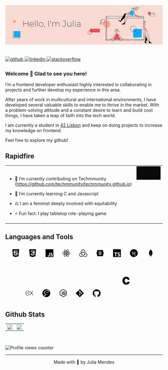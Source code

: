 <img src="https://raw.githubusercontent.com/juliamendesc/juliamendesc/main/.github/hello02.png" align="left" />

<br/> <br/><br/><br/><br/><br/><br/><br/>

<a href="https://github.com/juliamendesc" target="_blank">
<img src=https://img.shields.io/badge/github-%2324292e.svg?&style=for-the-badge&logo=github&logoColor=white alt=github style="margin-bottom: 5px;" />
</a>
<a href="https://linkedin.com/in/juliamendesc" target="_blank">
<img src=https://img.shields.io/badge/linkedin-%231E77B5.svg?&style=for-the-badge&logo=linkedin&logoColor=white alt=linkedin style="margin-bottom: 5px;" />
</a>
<a href="https://stackoverflow.com/users/12961574" target="_blank">
<img src=https://img.shields.io/badge/stackoverflow-%23F28032.svg?&style=for-the-badge&logo=stackoverflow&logoColor=white alt=stackoverflow style="margin-bottom: 5px;" />
</a>

### Welcome 👋 Glad to see you here!

I’m a frontend developer enthusiast highly interested in collaborating in projects and further develop my experience in this area.

After years of work in multicultural and international environments, I have developed several valuable skills to enable me to thrive in the market. With a problem-solving attitude and a constant desire to learn and build cool things, I have taken a leap of faith into the tech world.

I am currently a student in [42 Lisbon](https://www.42lisboa.com/en/) and keep on doing projects to increase my knowledge on frontend.

Feel free to explore my github!

## Rapidfire

<table><tr><td valign="top" width="50%">

<br />

- 🔭 I’m currently contributing on Techmmunity (https://github.com/techmmunity/techmmunity.github.io)

- 🌱 I’m currently learning C and Javascript

- ⚖️ I am a feminist deeply involved with equitability

- ⚡ Fun fact: I play tabletop role-playing game

</td><td valign="top" width="50%">
<img src=".github\helloworld.gif" data-canonical-src="https://gyazo.com/eb5c5741b6a9a16c692170a41a49c858.png" />
</td></tr></table>

## Languages and Tools

<div align="center">
<img style="margin: 10px; padding-right: 5px" src=".github\html5.svg" alt="HTML5" height="25" />
<img style="margin: 10px; padding-right: 5px" src=".github\css3.svg" alt="CSS3" height="25" />
<img style="margin: 10px; padding-right: 5px" src=".github\javascript.svg" alt="JavaScript" height="25" />
<img style="margin: 10px; padding-right: 5px" src=".github\react.svg" alt="React" height="25" />
<img style="margin: 10px; padding-right: 5px" src=".github\redux.svg" alt="Redux" height="25" />
<img style="margin: 10px; padding-right: 5px" src=".github\bootstrap.svg" alt="Bootstrap" height="25" />
<img style="margin: 10px; padding-right: 5px" src=".github\typescript.svg" alt="TypeScript" height="25" />
<img style="margin: 10px; padding-right: 5px" src=".github\next-dot-js.svg" alt="NextJS" height="25" />
<img style="margin: 10px; padding-right: 5px" src=".github\mongodb.svg" alt="MongoDB" height="25" />
<img style="margin: 10px; padding-right: 5px" src=".github\express.svg" alt="Express.js" height="25" />
<img style="margin: 10px; padding-right: 5px" src=".github\sass.svg" alt="Sass" height="25" />
<img style="margin: 10px; padding-right: 5px" src=".github\node-dot-js.svg" alt="Node.js" height="25" />
<img style="margin: 10px; padding-right: 5px" src=".github\git.svg" alt="Git" height="25" />
<img style="margin: 10px; padding-right: 5px" src=".github\github.svg" alt="Github" height="25" />
<img style="margin: 50px" src=".github\c.svg" alt="C" height="25" />
</div>

## Github Stats

<table><tr><td valign="top" width="50%">

<img src="https://github-readme-stats.vercel.app/api?username=juliamendesc&show_icons=true&theme=vue&count_private=true&hide_border=true" align="left" style="width: 100%" />

</td><td valign="top" width="50%">

<img src="https://github-readme-stats.vercel.app/api/top-langs/?username=juliamendesc&hide_border=true&theme=vue&layout=compact" align="left" style="width: 100%" />

</td></tr></table>

<br/>

![Profile views counter](https://komarev.com/ghpvc/?username=juliamendesc&&style=flat-square)

---

<div align="center">Made with 💜 by Julia Mendes</div>
